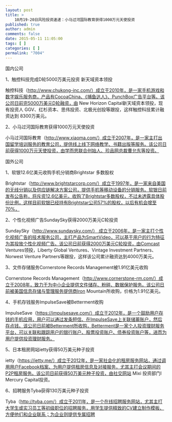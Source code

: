 ```yaml
---
layout: post
title: >
    10月19-20日风险投资速递：小马过河国际教育获得1000万元天使投资
published: true
author: admin
comments: false
date: 2015-05-11 11:05:00
tags: [ ]
categories: [ ]
permalink: "7004"
---
```



国内公司

1、触控科技完成D轮5000万美元投资 新天域资本领投

触控科技（http://www.chukong-inc.com/）成立于2010年，是一家手机游戏和数字娱乐服务商，产品有CocoaChina、《捕鱼达人》、PunchBox广告平台等。该公司日前完5000万美元D轮融资，由 New Horizon Capital新天域资本领投，现有投资人 GGV、红杉资本、思伟投资、北极光创投等跟投，这样触控科技累计融资达到 8300万美元。

2、小马过河国际教育获得1000万元天使投资

小马过河国际教育（http://www.xiaoma.com/）成立于2007年，是一家主打出国留学培训服务的教育公司，提供线上线下网络教学、书籍出版等服务。该公司日前获得1000万元天使投资，由学而思联合创始人、珍品网总裁曹允东等投资。

国外公司

1、软银12.6亿美元收购手机分销商Brightstar 多数股权

Brightstar（http://www.brightstarcorp.com/）成立于1997年，是一家来自美国的无线分销以及供应链解决方案公司，提供手机等移动设备的分销服务。软银日前发布公告称，将斥资12.6亿美元，收购了Brightstar多数股权，不过未透露具体股份比例，这样目前软银已经持有Brightstar公司57%的股权，以后有机会增至70%，

2、个性化视频广告SundaySky获得2000万美元C轮投资

SundaySky（http://www.sundaysky.com/） 成立于2006年，是一家主打个性化视频广告的技术服务公司，主打产品为SmartVideo，可以基于用户的行为特征为其投放个性化视频广告。该公司日前获得2000万美元C轮投资，由Comcast Ventures领投，Liberty Global Ventures、Vintage Investment Partners、Norwest Venture Partners等跟投，这样该公司累计融资达到4000万美元。

3、文件存储服务Cornerstone Records Management被1.91亿美元收购

Cornerstone Records Management（http://www.cornerstone-rm.com/）成立于2008年，致力于为中小企业提供文件储存、粉碎、数据保护服务。该公司日前被美国信息存储与管理服务提供商Iron Mountain所收购，价格为1.91亿美元。

4、手机存钱服务ImpulseSave被Betterment收购

ImpulseSave（https://impulsesave.com/）成立于2012年，是一个鼓励用户存钱的手机应用，用户可以通过发条短信、在ImpulseSave上关联储蓄账户，然后存点钱。该公司日前被Betterment所收购，Betterment是一家个人投资理财服务平台，可以关联和跟踪用户的银行账户、股票投资账户、债券投资账户等，进而为用户提供投资理财服务。

5、日本租房网站ietty获得50万美元种子投资

ietty（https://ietty.me/）成立于2012年，是一家社会化的租房服务网站，通过调用用户Facebook档案、为用户提供租房信息及对接服务，尤其主打会议期间的P2P租房服务。该公司日前获得50万美元种子投资，由社交网站 Mixi 投资部门I Mercury Capital投资。

6、招聘服务Tyba获得130万美元种子投资

Tyba（http://tyba.com/）成立于2011年，是一个在线招聘服务网站，尤其主打大学生或实习员工等初级职位的招聘服务，用学生提供精致的CV建立制作模板、方便他们和企业联系；为企业则提供专属招聘